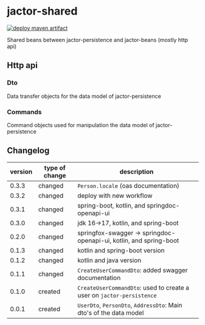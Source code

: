 # jactor-shared
[![deploy maven artifact](https://github.com/jactor-rises/jactor-shared/actions/workflows/deploy.yaml/badge.svg)](https://github.com/jactor-rises/jactor-shared/actions/workflows/deploy.yaml)

Shared beans between jactor-persistence and jactor-beans (mostly http api)

## Http api

### Dto
Data transfer objects for the data model of jactor-persistence

### Commands
Command objects used for manipulation the data model of jactor-persistence

## Changelog
| version | type of change  | description                                                           |
|---------|-----------------|-----------------------------------------------------------------------|
| 0.3.3   | changed         | `Person.locale` (oas documentation)                                   |
| 0.3.2   | changed         | deploy with new workflow                                              |
| 0.3.1   | changed         | spring-boot, kotlin, and springdoc-openapi-ui                         |
| 0.3.0   | changed         | jdk 16->17, kotlin, and spring-boot                                   |
| 0.2.0   | changed         | springfox-swagger -> springdoc-openapi-ui, kotlin, and spring-boot    |
| 0.1.3   | changed         | kotlin and spring-boot version                                        |
| 0.1.2   | changed         | kotlin and java version                                               |
| 0.1.1   | changed         | `CreateUserCommandDto`: added swagger documentation                   |
| 0.1.0   | created         | `CreateUserCommandDto`: used to create a user on `jactor-persistence` |
| 0.0.1   | created         | `UserDto`, `PersonDto`, `AddressDto`: Main dto's of the data model    |
